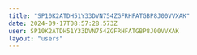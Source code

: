 ```yaml
---
title: "SP10K2ATDH51Y33DVN754ZGFRHFATGBP8J00VVXAK"
date: 2024-09-17T08:57:28.573Z
user: SP10K2ATDH51Y33DVN754ZGFRHFATGBP8J00VVXAK
layout: "users"
---
```

    